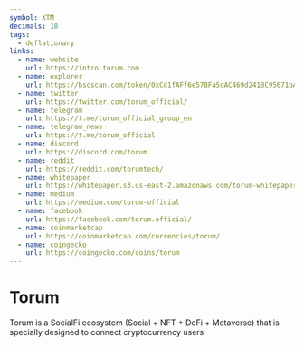 ```yaml
---
symbol: XTM
decimals: 18
tags:
  - deflationary
links:
  - name: website
    url: https://intro.torum.com
  - name: explorer
    url: https://bscscan.com/token/0xCd1fAFf6e578Fa5cAC469d2418C95671bA1a62Fe
  - name: twitter
    url: https://twitter.com/torum_official/
  - name: telegram
    url: https://t.me/torum_official_group_en
  - name: telegram_news
    url: https://t.me/torum_official
  - name: discord
    url: https://discord.com/torum
  - name: reddit
    url: https://reddit.com/torumtech/
  - name: whitepaper
    url: https://whitepaper.s3.us-east-2.amazonaws.com/torum-whitepaper-V4.0-EN.pdf
  - name: medium
    url: https://medium.com/torum-official
  - name: facebook
    url: https://facebook.com/torum.official/
  - name: coinmarketcap
    url: https://coinmarketcap.com/currencies/torum/
  - name: coingecko
    url: https://coingecko.com/coins/torum
---
```


# Torum

Torum is a SocialFi ecosystem (Social + NFT + DeFi + Metaverse) that is specially designed to connect cryptocurrency users
